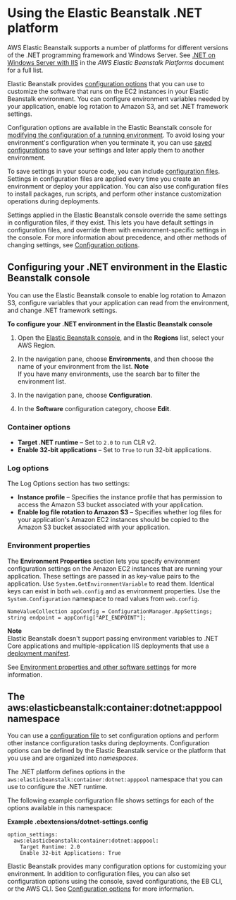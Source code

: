 # Using the Elastic Beanstalk \.NET platform<a name="create_deploy_NET.container.console"></a>

AWS Elastic Beanstalk supports a number of platforms for different versions of the \.NET programming framework and Windows Server\. See [\.NET on Windows Server with IIS](https://docs.aws.amazon.com/elasticbeanstalk/latest/platforms/platforms-supported.html#platforms-supported.net) in the *AWS Elastic Beanstalk Platforms* document for a full list\.

Elastic Beanstalk provides [configuration options](command-options.md) that you can use to customize the software that runs on the EC2 instances in your Elastic Beanstalk environment\. You can configure environment variables needed by your application, enable log rotation to Amazon S3, and set \.NET framework settings\.

Configuration options are available in the Elastic Beanstalk console for [modifying the configuration of a running environment](environment-configuration-methods-after.md)\. To avoid losing your environment's configuration when you terminate it, you can use [saved configurations](environment-configuration-savedconfig.md) to save your settings and later apply them to another environment\.

To save settings in your source code, you can include [configuration files](ebextensions.md)\. Settings in configuration files are applied every time you create an environment or deploy your application\. You can also use configuration files to install packages, run scripts, and perform other instance customization operations during deployments\.

Settings applied in the Elastic Beanstalk console override the same settings in configuration files, if they exist\. This lets you have default settings in configuration files, and override them with environment\-specific settings in the console\. For more information about precedence, and other methods of changing settings, see [Configuration options](command-options.md)\.

## Configuring your \.NET environment in the Elastic Beanstalk console<a name="dotnet-console"></a>

You can use the Elastic Beanstalk console to enable log rotation to Amazon S3, configure variables that your application can read from the environment, and change \.NET framework settings\.

**To configure your \.NET environment in the Elastic Beanstalk console**

1. Open the [Elastic Beanstalk console](https://console.aws.amazon.com/elasticbeanstalk), and in the **Regions** list, select your AWS Region\.

1. In the navigation pane, choose **Environments**, and then choose the name of your environment from the list\.
**Note**  
If you have many environments, use the search bar to filter the environment list\.

1. In the navigation pane, choose **Configuration**\.

1. In the **Software** configuration category, choose **Edit**\.

### Container options<a name="dotnet-console-framework"></a>
+ **Target \.NET runtime** – Set to `2.0` to run CLR v2\.
+ **Enable 32\-bit applications** – Set to `True` to run 32\-bit applications\.

### Log options<a name="dotnet-console-logs"></a>

The Log Options section has two settings:
+ **Instance profile** – Specifies the instance profile that has permission to access the Amazon S3 bucket associated with your application\.
+ **Enable log file rotation to Amazon S3** – Specifies whether log files for your application's Amazon EC2 instances should be copied to the Amazon S3 bucket associated with your application\.

### Environment properties<a name="dotnet-console-properties"></a>

The **Environment Properties** section lets you specify environment configuration settings on the Amazon EC2 instances that are running your application\. These settings are passed in as key\-value pairs to the application\. Use `System.GetEnvironmentVariable` to read them\. Identical keys can exist in both `web.config` and as environment properties\. Use the `System.Configuration` namespace to read values from `web.config`\.

```
NameValueCollection appConfig = ConfigurationManager.AppSettings;
string endpoint = appConfig["API_ENDPOINT"];
```

**Note**  
Elastic Beanstalk doesn't support passing environment variables to \.NET Core applications and multiple\-application IIS deployments that use a [deployment manifest](dotnet-manifest.md)\.

See [Environment properties and other software settings](environments-cfg-softwaresettings.md) for more information\.

## The aws:elasticbeanstalk:container:dotnet:apppool namespace<a name="dotnet-namespaces"></a>

You can use a [configuration file](ebextensions.md) to set configuration options and perform other instance configuration tasks during deployments\. Configuration options can be defined by the Elastic Beanstalk service or the platform that you use and are organized into *namespaces*\.

The \.NET platform defines options in the `aws:elasticbeanstalk:container:dotnet:apppool` namespace that you can use to configure the \.NET runtime\.

The following example configuration file shows settings for each of the options available in this namespace:

**Example \.ebextensions/dotnet\-settings\.config**  

```
option_settings:
  aws:elasticbeanstalk:container:dotnet:apppool:
    Target Runtime: 2.0
    Enable 32-bit Applications: True
```

Elastic Beanstalk provides many configuration options for customizing your environment\. In addition to configuration files, you can also set configuration options using the console, saved configurations, the EB CLI, or the AWS CLI\. See [Configuration options](command-options.md) for more information\.